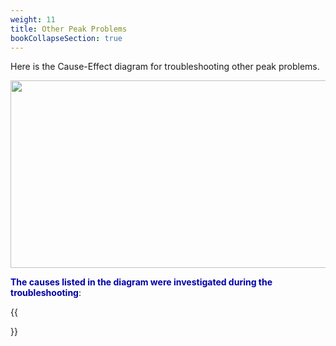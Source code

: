 ```yaml
---
weight: 11
title: Other Peak Problems
bookCollapseSection: true
---
```


Here is the Cause-Effect diagram for troubleshooting other peak problems.  

<img width ="540" height= "300" src = "/docs/images/Screenshot 2022-08-27 150916.png" class = "center"/>


**<font color = "#0000a7">The causes listed in the diagram were investigated during the troubleshooting</font>**:

{{<section>}}


